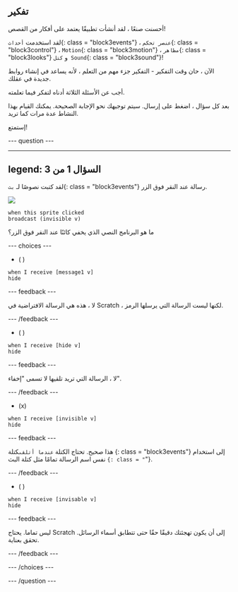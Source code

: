 ## تفكير

أحسنت صنعًا ، لقد أنشأت تطبيقًا يعتمد على أفكار من القصص!

لقد استخدمت `أحداث`{: class = "block3events"} ، `عنصر تحكم`{: class = "block3control"} ، `Motion`{: class = "block3motion"} ، `مظاهر`{: class = "block3looks"} و `كتل Sound`{: class = "block3sound"}!

الآن ، حان وقت التفكير - التفكير جزء مهم من التعلم ، لأنه يساعد في إنشاء روابط جديدة في عقلك.

أجب عن الأسئلة الثلاثة أدناه لتفكر فيما تعلمته.

بعد كل سؤال ، اضغط على إرسال. سيتم توجيهك نحو الإجابة الصحيحة. يمكنك القيام بهذا النشاط عدة مرات كما تريد.

إستمتع!

--- question ---

---
legend: السؤال 1 من 3
---

لقد كتبت نصوصًا لـ `بث`{: class = "block3events"} رسالة عند النقر فوق الزر.

![](images/button-icon.png)

```blocks3
when this sprite clicked
broadcast (invisible v)
```

ما هو البرنامج النصي الذي يخفي كائنًا عند النقر فوق الزر؟

--- choices ---

- ( )

```blocks3
when I receive [message1 v]
hide
```

 --- feedback ---

 لا ، هذه هي الرسالة الافتراضية في Scratch ، لكنها ليست الرسالة التي يرسلها الرمز.

 --- /feedback ---

- ( )

```blocks3
when I receive [hide v]
hide
```

 --- feedback ---

 لا ، الرسالة التي تريد تلقيها لا تسمى "إخفاء".

 --- /feedback ---

- (x)

```blocks3
when I receive [invisible v]
hide
```

 --- feedback ---

هذا صحيح. تحتاج الكتلة `عندما أتلقى`كتلة {: class = "block3events"} إلى استخدام نفس اسم الرسالة تمامًا مثل كتلة البث `{: class = "`"}.

 --- /feedback ---

- ( )

```blocks3
when I receive [invisable v]
hide
```

 --- feedback ---

 ليس تماما. يحتاج Scratch إلى أن يكون تهجئتك دقيقًا حقًا حتى تتطابق أسماء الرسائل. تحقق بعناية.

 --- /feedback ---

--- /choices ---

--- /question ---
